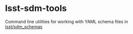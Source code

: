 # lsst-sdm-tools

Command line utilities for working with YAML schema files in
[lsst/sdm_schemas](https://github.com/lsst/sdm_schemas)
